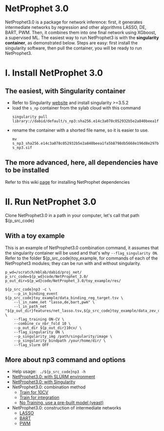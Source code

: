 # NetProphet 3.0
NetProphet3.0 is a package for network inference: first, it generates intermediate networks by regression and other algorithms LASSO, DE, BART, PWM. Then, it combines them into one final network using XGboost, a supervised ML. The easiest way to run NetProphet3 is with the **singularity container**, as demonstrated below. Steps are easy: first install the singularity software, then pull the container, you will be ready to run NetProphet3. 

# I. Install NetProphet 3.0

## The easiest, with Singularity container

- Refer to Singularity [website](https://singularity.hpcng.org/user-docs/3.6/quick_start.html#quick-installation-steps) and install singularity >=3.5.2
- load the `s_np` container from the sylab cloud with this command
   ``` 
   singularity pull library://dabid/default/s_np3:sha256.e14c3a078c052932b5e2a840beea1fa5b8798db5668e196d8e297b223b6390d3
   ```
- rename the container with a shorted file name, so it is easier to use. 
   ``` 
   mv s_np3_sha256.e14c3a078c052932b5e2a840beea1fa5b8798db5668e196d8e297b223b6390d3.sif s_np3.sif
   ```

## The more advanced, here, all dependencies have to be installed
Refer to this wiki [page](https://github.com/BrentLab/NetProphet_3.0/wiki/Advanced-Installation) for installing NetProphet dependencies


# II. Run NetProphet 3.0
Clone NetProphet3.0 in a path in your computer, let's call that path ${p_src_code}

## With a toy example
This is an example of NetProphet3.0 combination command, it assumes that the singularity container will be used and that's why ``` --flag_singularity ON ```. Refer to the folder ${p_src_code}toy_example, for commands of each of the NetProphet3 modules; they can be run with and without singularity.  
```
p_wd=/scratch/mblab/dabid/proj_net/
p_src_code=${p_wd}code/NetProphet_3.0/
p_out_dir=${p_wd}code/NetProphet_3.0/toy_example/res/

${p_src_code}np3 -c \
    --p_in_binding_event ${p_src_code}toy_example/data_binding_reg_target.tsv \
    --l_in_name_net "lasso,de,bart,pwm" \
    --l_in_path_net "${p_out_dir}features/net_lasso.tsv,${p_src_code}toy_example/data_zev_de_shrunken_50_500_indexed,${p_out_dir}features/net_bart.tsv,${p_out_dir}features/net_pwm.tsv" \
    --flag_training ON-CV \
    --combine_cv_nbr_fold 10 \
    --p_out_dir ${p_out_dir}10cv/ \
    --flag_singularity ON \
    --p_singularity_img /path/singularity/image \
    --p_singularity_bindpath /your/home/dir/ \
    --flag_slurm OFF
```
## More about np3 command and options
- Help usage: ` ./${p_src_code}np3 -h`
- [NetProphet3.0: with SLURM environment](https://github.com/BrentLab/NetProphet_3.0/wiki/NetProphet-with-SLURM-environment)
- [NetProphet3.0: with Singularity](https://github.com/BrentLab/NetProphet_3.0/wiki/NetProphet-with-Singularity)
- NetProphet3.0: combination method
    - [Train for 10CV](https://github.com/BrentLab/NetProphet_3.0/wiki/10cv)
    - [Train for integration](https://github.com/BrentLab/NetProphet_3.0/wiki/integration)
    - [No Training, use a pre-built model (yeast)](https://github.com/BrentLab/NetProphet_3.0/wiki/prebuilt_yeast_model)
- NetProphet3.0: construction of intermediate networks
    - [LASSO](https://github.com/BrentLab/NetProphet_3.0/wiki/LASSO)
    - [BART](https://github.com/BrentLab/NetProphet_3.0/wiki/BART)
    - [PWM](https://github.com/BrentLab/NetProphet_3.0/wiki/PWM) 
